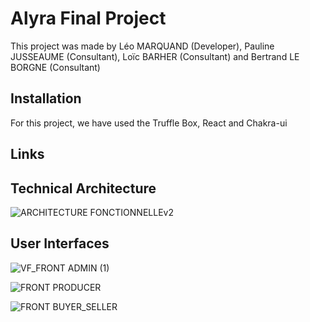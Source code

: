 # Alyra Final Project

This project was made by Léo MARQUAND (Developer), Pauline JUSSEAUME (Consultant), Loïc BARHER (Consultant) and Bertrand LE BORGNE (Consultant)

## Installation

For this project, we have used the Truffle Box, React and Chakra-ui

## Links 


## Technical Architecture


![ARCHITECTURE FONCTIONNELLEv2](https://user-images.githubusercontent.com/113287057/230709006-84e0e8a8-8ead-40b7-ac90-08f7087cb6c3.png)


## User Interfaces



![VF_FRONT ADMIN (1)](https://user-images.githubusercontent.com/113287057/230709821-588601f1-6b7b-4ee9-bbc0-9e43265484a8.png)

![FRONT PRODUCER](https://user-images.githubusercontent.com/113287057/230709828-f48ff208-9e7d-415b-96c1-731e4a798d08.png)

![FRONT BUYER_SELLER](https://user-images.githubusercontent.com/113287057/230709824-09bbce12-234f-4d2e-88e3-fd44deb963d2.png)
